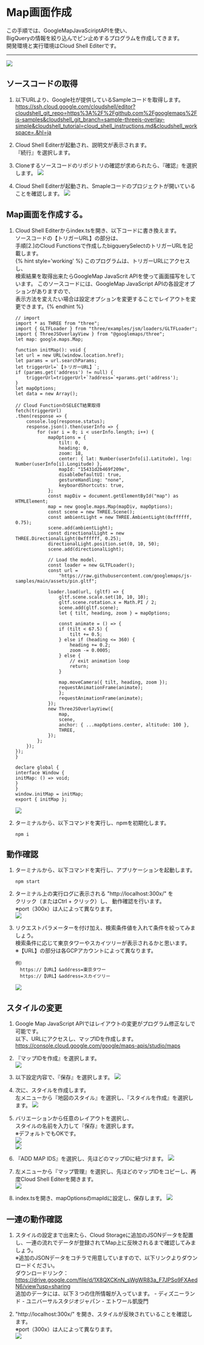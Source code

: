 # Map画面作成  
この手順では、GoogleMapJavaSciriptAPIを使い、  
BigQueryの情報を絞り込んでピン止めするプログラムを作成してきます。  
開発環境と実行環境はCloud Shell Editerです。  

----
 
![](img/mirameetvol30.drawio_3.png) 
  
## ソースコードの取得  
1. 以下URLより、Google社が提供しているSampleコードを取得します。  
https://ssh.cloud.google.com/cloudshell/editor?cloudshell_git_repo=https%3A%2F%2Fgithub.com%2Fgooglemaps%2Fjs-samples&cloudshell_git_branch=sample-threejs-overlay-simple&cloudshell_tutorial=cloud_shell_instructions.md&cloudshell_workspace=.&hl=ja  

1. Cloud Shell Editerが起動され、説明文が表示されます。  
『続行』を選択します。

2. Cloneするソースコードのリポジトリの確認が求められたら、『確認』を選択します。
    ![](img/section4-1.png)   

3. Cloud Shell Editerが起動され、Smapleコードのプロジェクトが開いていることを確認します。
    ![](img/section4-2.png)   

## Map画面を作成する。
1. Cloud Shell Editerからindex.tsを開き、以下コードに書き換えます。  
ソースコードの【トリガーURL】の部分は、  
手順[2.]のCloud Functionsで作成したbigquerySelectのトリガーURLを記載します。  
{% hint style='working' %} このプログラムは、トリガーURLにアクセスし、  
検索結果を取得出来たらGoogleMap JavaScrit APIを使って画面描写をしています。
このソースコードには、GoogleMap JavaScript APIの各設定オプションがありますので、  
表示方法を変えたい場合は設定オプションを変更することでレイアウトを変更できます。{% endhint %}

    ```
    // import
    import * as THREE from "three";
    import { GLTFLoader } from "three/examples/jsm/loaders/GLTFLoader";
    import { ThreeJSOverlayView } from "@googlemaps/three";
    let map: google.maps.Map;
      
    function initMap(): void {
    let url = new URL(window.location.href);
    let params = url.searchParams;
    let triggerUrl=`【トリガーURL】`;
    if (params.get('address') != null) {
        triggerUrl=triggerUrl+`?address=`+params.get('address');
    } 
    let mapOptions;
    let data = new Array();

    // Cloud FunctionのSELECT結果取得
    fetch(triggerUrl)
    .then(response => {
        console.log(response.status);
        response.json().then(userInfo => {
            for (var i = 0; i < userInfo.length; i++) {
                mapOptions = {
                    tilt: 0,
                    heading: 0,
                    zoom: 18,
                    center: { lat: Number(userInfo[i].Latitude), lng: Number(userInfo[i].Longitude) },
                    mapId: "15431d2b469f209e",
                    disableDefaultUI: true,
                    gestureHandling: "none",
                    keyboardShortcuts: true,
                };
                const mapDiv = document.getElementById("map") as HTMLElement;
                map = new google.maps.Map(mapDiv, mapOptions);
                const scene = new THREE.Scene();
                const ambientLight = new THREE.AmbientLight(0xffffff, 0.75);
                scene.add(ambientLight);
                const directionalLight = new THREE.DirectionalLight(0xffffff, 0.25);
                directionalLight.position.set(0, 10, 50);
                scene.add(directionalLight);
                 
                // Load the model.
                const loader = new GLTFLoader();
                const url =
                    "https://raw.githubusercontent.com/googlemaps/js-samples/main/assets/pin.gltf";
                      
                loader.load(url, (gltf) => {
                    gltf.scene.scale.set(10, 10, 10);
                    gltf.scene.rotation.x = Math.PI / 2;
                    scene.add(gltf.scene);
                    let { tilt, heading, zoom } = mapOptions;
                      
                    const animate = () => {
                    if (tilt < 67.5) {
                        tilt += 0.5;
                    } else if (heading <= 360) {
                        heading += 0.2;
                        zoom -= 0.0005;
                    } else {
                        // exit animation loop
                        return;
                    }
                      
                    map.moveCamera({ tilt, heading, zoom });
                    requestAnimationFrame(animate);
                    };   
                    requestAnimationFrame(animate);
                });
                new ThreeJSOverlayView({
                    map,
                    scene,
                    anchor: { ...mapOptions.center, altitude: 100 },
                    THREE,
                });
            };
        });
    });
    }
      
    declare global {
    interface Window {
    initMap: () => void;
    }
    }
    window.initMap = initMap;
    export { initMap };
    ```
    ![](img/section4-3.png)   

1. ターミナルから、以下コマンドを実行し、npmを初期化します。
    ```
    npm i 
    ```

## 動作確認
1. ターミナルから、以下コマンドを実行し、アプリケーションを起動します。  
    ```
    npm start
    ```
2. ターミナル上の実行ログに表示される "http://localhost:300x/" を  
クリック（またはCtrl + クリック）し、  動作確認を行います。  
※port（300x）は人によって異なります。  
    ![](img/section4-4.png)   

1. リクエストパラメーターを付け加え、検索条件値を入れて条件を絞ってみましょう。  
検索条件に応じて東京タワーやスカイツリーが表示されるかと思います。  
※【URL】の部分は各GCPアカウントによって異なります。  
    ```
    例）
    　https://【URL】&address=東京タワー
    　https://【URL】&address=スカイツリー
    ```
    ![](img/section4-5.png)   

## スタイルの変更
1. Google Map JavaScript APIではレイアウトの変更がプログラム修正なしで可能です。  
以下、URLにアクセスし、マップIDを作成します。  
https://console.cloud.google.com/google/maps-apis/studio/maps

2. 『マップIDを作成』を選択します。  
    ![](img/section4-6.png)   

3. 以下設定内容で、『保存』を選択します。
    ![](img/section4-7_1.png)   

4. 次に、スタイルを作成します。  
左メニューから『地図のスタイル』を選択し、『スタイルを作成』を選択します。
    ![](img/section4-7.png)   

5. バリエーションから任意のレイアウトを選択し、  
スタイルの名前を入力して『保存』を選択します。  
※デフォルトでもOKです。  
    ![](img/section4-8_1.png)  
    ![](img/section4-8.png)   

6. 『ADD MAP IDS』を選択し、先ほどのマップIDに紐づけます。
    ![](img/section4-9.png)   

7. 左メニューから『マップ管理』を選択し、先ほどのマップIDをコピーし、再度Cloud Shell Editerを開きます。  
    ![](img/section4-10.png)   

8. index.tsを開き、mapOptionsのmapIdに設定し、保存します。
    ![](img/section4-11.png)   

## 一連の動作確認
1. スタイルの設定まで出来たら、Cloud Storageに追加のJSONデータを配置し、一連の流れでデータが登録されてMap上に反映されるまで確認してみましょう。  
    ※追加のJSONデータをコチラで用意していますので、以下リンクよりダウンロードください。  
      ダウンロードリンク：https://drive.google.com/file/d/1X8QXCKnN_sWgWR83a_F7JPSo9FXAedN6/view?usp=sharing  
    追加のデータには、以下３つの住所情報が入っています。
        - ディズニーランド
        - ユニバーサルスタジオジャパン
        - エトワール凱旋門


2. "http://localhost:300x/" を開き、スタイルが反映されていることを確認します。  
※port（300x）は人によって異なります。  
    ![](img/section4-12.png)   